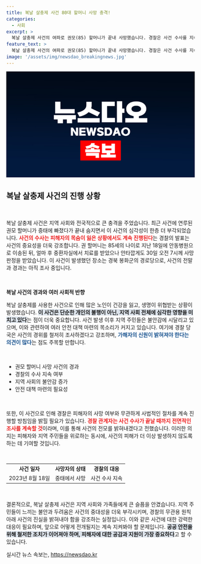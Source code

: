 ```yaml
---
title: 복날 살충제 사건 80대 할머니 사망 충격!
categories:
  - 사회
excerpt: >
  복날 살충제 사건의 여파로 권모(85) 할머니가 끝내 사망했습니다. 경찰은 사건 수사를 지속할 방침으로, 진실이 밝혀질지 귀추가 주목됩니다.
feature_text: >
  복날 살충제 사건의 여파로 권모(85) 할머니가 끝내 사망했습니다. 경찰은 사건 수사를 지속할 방침으로, 진실이 밝혀질지 귀추가 주목됩니다.
image: '/assets/img/newsdao_breakingnews.jpg'
---
```


<p><img src="/assets/img/newsdao_breakingnews.jpg" alt="cryptoinkorea 속보" /></p>

<h2 data-ke-size="size26">복날 살충제 사건의 진행 상황</h2>

<p data-ke-size="size16">&nbsp;</p>

<p>복날 살충제 사건은 지역 사회와 전국적으로 큰 충격을 주었습니다. 최근 사건에 연루된 권모 할머니가 중태에 빠졌다가 끝내 숨지면서 이 사건의 심각성이 한층 더 부각되었습니다. <b><span style="color: #ee2323;">사건의 수사는 피해자의 목숨이 잃은 상황에서도 계속 진행된다</span></b>는 경찰의 발표는 사건의 중요성을 더욱 강조합니다. 권 할머니는 85세의 나이로 지난 18일에 안동병원으로 이송된 뒤, 얼마 후 중환자실에서 치료를 받았으나 안타깝게도 30일 오전 7시께 사망 판정을 받았습니다. 이 사건이 발생했던 장소는 경북 봉화군의 경로당으로, 사건의 전말과 경과는 아직 조사 중입니다.</p>

<p data-ke-size="size16">&nbsp;</p>

<p><strong>복날 사건의 경과와 여러 사회적 반향</strong></p>

<p>복날 살충제를 사용한 사건으로 인해 많은 노인이 건강을 잃고, 생명이 위협받는 상황이 발생했습니다. <b><span style="background-color: #21538527;">이 사건은 단순한 개인의 불행이 아닌, 지역 사회 전체에 심각한 영향을 미치고 있다</span></b>는 점이 더욱 중요합니다. 사건 발생 이후 지역 주민들은 불안감에 시달리고 있으며, 이와 관련하여 여러 안전 대책 마련의 목소리가 커지고 있습니다. 여기에 경찰 당국은 사건의 경위를 철저히 조사하겠다고 강조하며, <b><span style="color: #1a5490;">가해자의 신원이 밝혀져야 한다는 의견이 많다</span></b>는 점도 주목할 만합니다.</p>

<p data-ke-size="size16">&nbsp;</p>

<ul>
    <li>권모 할머니 사망 사건의 경과</li>
    <li>경찰의 수사 지속 여부</li>
    <li>지역 사회의 불안감 증가</li>
    <li>안전 대책 마련의 필요성</li>
</ul>

<p data-ke-size="size16">&nbsp;</p>

<p>또한, 이 사건으로 인해 경찰은 피해자의 사망 여부와 무관하게 사법적인 절차를 계속 진행할 방침임을 밝힐 필요가 있습니다. <b><span style="color: #ee2323;">경찰 관계자는 사건 수사가 끝날 때까지 전면적인 조사를 계속할 것</span></b>이라며, 이를 통해 사건의 전모를 밝혀내겠다고 전했습니다. 이러한 의지는 피해자와 지역 주민들을 위로하는 동시에, 사건의 피해가 더 이상 발생하지 않도록 하는 데 기여할 것입니다.</p>

<p data-ke-size="size16">&nbsp;</p>

<table style="width:100%; border-collapse: collapse;">
    <tr>
        <td style="text-align: center; height: 17px;"><b>사건 일자</b></td>
        <td style="text-align: center; height: 17px;"><b>사망자의 상태</b></td>
        <td style="text-align: center; height: 17px;"><b>경찰의 대응</b></td>
    </tr>
    <tr>
        <td style="text-align: center; height: 17px;">2023년 8월 18일</td>
        <td style="text-align: center; height: 17px;">중태에서 사망</td>
        <td style="text-align: center; height: 17px;">사건 수사 지속</td>
    </tr>
</table>

<p data-ke-size="size16">&nbsp;</p>

<p>결론적으로, 복날 살충제 사건은 지역 사회와 가족들에게 큰 슬픔을 안겼습니다. 지역 주민들이 느끼는 불안과 두려움은 사건의 중대성을 더욱 부각시키며, 경찰의 무관용 원칙 아래 사건의 진실을 밝혀내야 함을 강조하는 실정입니다. 이와 같은 사건에 대한 강력한 대응이 필요하며, 앞으로 어떻게 전개될지는 계속 지켜봐야 할 문제입니다. <b><span style="background-color: #21538527;">공공 안전을 위해 철저한 조치가 이어져야 하며, 피해자에 대한 공감과 지원이 가장 중요하다</span></b>고 할 수 있습니다.</p>
실시간 뉴스 속보는, <a href="https://newsdao.kr" rel="dofollow">https://newsdao.kr</a>


